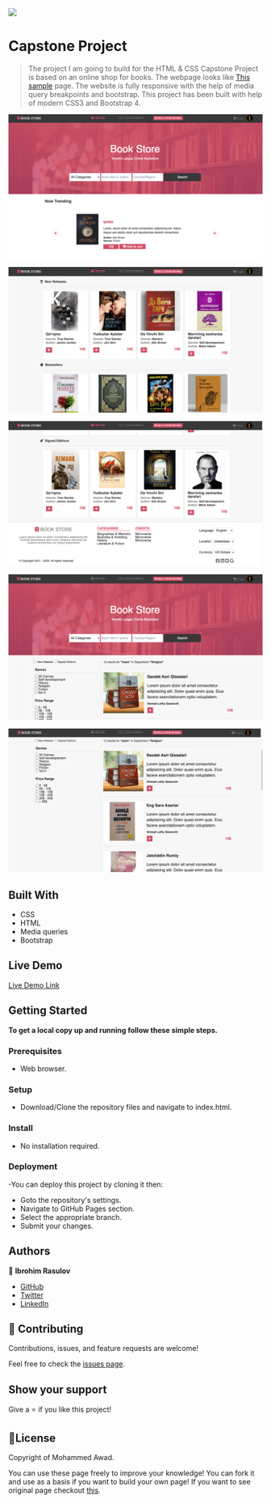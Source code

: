 ![](https://img.shields.io/badge/Microverse-blueviolet)

# Capstone Project

> The project I am going to build for the HTML & CSS Capstone Project is based on an online shop for books. 
The webpage looks like <a href="https://www.notion.so/ZATTIX-design-full-view-ed43f6bdfe0144608d4f2fc18758e81a">This sample</a> page.
The website is fully responsive with the help of media query breakpoints and bootstrap. This project has been built with help of modern CSS3 and Bootstrap 4.


![screenshot](./screenshot-1.png)

![screenshot](./screenshot-2.png)

![screenshot](./screenshot-3.png)

![screenshot](./screenshot-4.png)

![screenshot](./screenshot-5.png)

## Built With

- CSS
- HTML
- Media queries
- Bootstrap

## Live Demo

[Live Demo Link](https://ibrohimrasulov.github.io/book-store/)

## Getting Started

**To get a local copy up and running follow these simple steps.**

### Prerequisites

- Web browser.

### Setup

- Download/Clone the repository files and navigate to index.html.

### Install

- No installation required.

### Deployment

-You can deploy this project by cloning it then:

- Goto the repository's settings.
- Navigate to GitHub Pages section.
- Select the appropriate branch.
- Submit your changes.

## Authors

👤 **Ibrohim Rasulov**

- [GitHub](https://github.com/IbrohimRasulov)
- [Twitter](https://twitter.com/IbrohimRasu1ov)
- [LinkedIn](https://www.linkedin.com/in/ibrohim-rasulov-a88352209/)

## 🤝 Contributing

Contributions, issues, and feature requests are welcome!

Feel free to check the [issues page](https://github.com/IbrohimRasulov/Newsweek/issues).

## Show your support

Give a ⭐️ if you like this project!

## 📝License

Copyright of Mohammed Awad.

You can use these page freely to improve your knowledge!
You can fork it and use as a basis if you want to build your own page!
If you want to see original page checkout [this](https://www.behance.net/gallery/24796463/ZATTIX).
